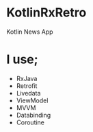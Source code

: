 # KotlinRxRetro
Kotlin News App

# I use;
- RxJava
- Retrofit
- Livedata
- ViewModel
- MVVM
- Databinding
- Coroutine
